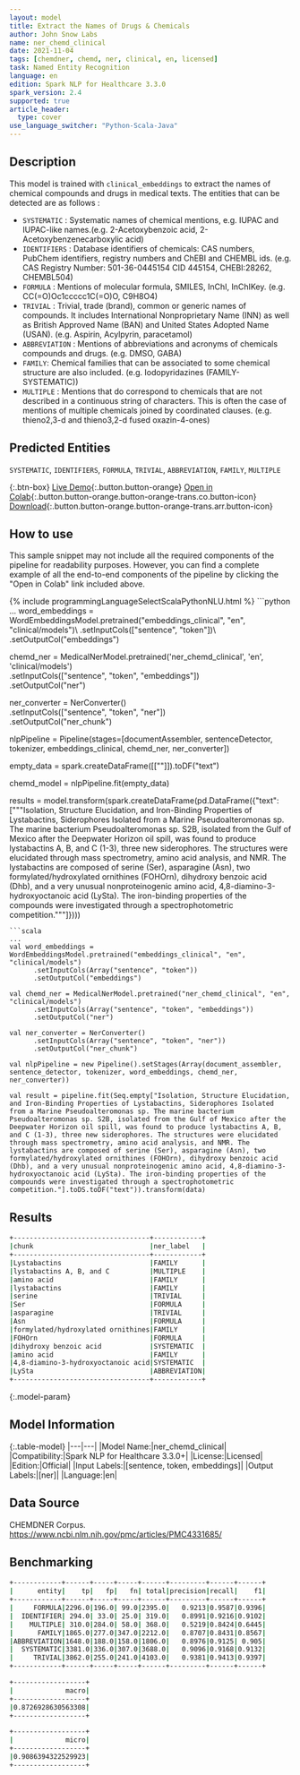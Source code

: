 ```yaml
---
layout: model
title: Extract the Names of Drugs & Chemicals
author: John Snow Labs
name: ner_chemd_clinical
date: 2021-11-04
tags: [chemdner, chemd, ner, clinical, en, licensed]
task: Named Entity Recognition
language: en
edition: Spark NLP for Healthcare 3.3.0
spark_version: 2.4
supported: true
article_header:
  type: cover
use_language_switcher: "Python-Scala-Java"
---
```


## Description

This model is trained with `clinical_embeddings` to extract the names of chemical compounds and drugs in medical texts. The entities that can be detected are as follows :

- `SYSTEMATIC` : Systematic names of chemical mentions, e.g. IUPAC and IUPAC-like names.(e.g. 2-Acetoxybenzoic acid, 2-Acetoxybenzenecarboxylic acid)
- `IDENTIFIERS` : Database identifiers of chemicals: CAS numbers, PubChem identifiers, registry numbers and ChEBI and CHEMBL ids. (e.g. CAS Registry Number: 501-36-0445154 CID 445154, CHEBI:28262, CHEMBL504)
- `FORMULA` : Mentions of molecular formula, SMILES, InChI, InChIKey. (e.g. CC(=O)Oc1ccccc1C(=O)O, C9H8O4)
- `TRIVIAL` : Trivial, trade (brand), common or generic names of compounds. It includes International Nonproprietary Name (INN) as well as British Approved Name (BAN) and United States Adopted Name (USAN). (e.g. Aspirin, Acylpyrin, paracetamol)
- `ABBREVIATION` : Mentions of abbreviations and acronyms of chemicals compounds and drugs. (e.g. DMSO, GABA)
- `FAMILY`: Chemical families that can be associated to some chemical structure are also included. (e.g. Iodopyridazines (FAMILY- SYSTEMATIC))
- `MULTIPLE` : Mentions that do correspond to chemicals that are not described in a continuous string of characters. This is often the case of mentions of multiple chemicals joined by coordinated clauses. (e.g. thieno2,3-d and thieno3,2-d fused oxazin-4-ones)

## Predicted Entities

`SYSTEMATIC`, `IDENTIFIERS`, `FORMULA`, `TRIVIAL`, `ABBREVIATION`, `FAMILY`, `MULTIPLE`

{:.btn-box}
[Live Demo](https://demo.johnsnowlabs.com/healthcare/NER_CHEMD/){:.button.button-orange}
[Open in Colab](https://colab.research.google.com/github/JohnSnowLabs/spark-nlp-workshop/blob/master/tutorials/Certification_Trainings/Healthcare/1.Clinical_Named_Entity_Recognition_Model.ipynb){:.button.button-orange.button-orange-trans.co.button-icon}
[Download](https://s3.amazonaws.com/auxdata.johnsnowlabs.com/clinical/models/ner_chemd_clinical_en_3.3.0_2.4_1636027285679.zip){:.button.button-orange.button-orange-trans.arr.button-icon}

## How to use

This sample snippet may not include all the required components of the pipeline for readability purposes. However, you can find a complete example of all the end-to-end components of the pipeline by clicking the "Open in Colab" link included above.




<div class="tabs-box" markdown="1">
{% include programmingLanguageSelectScalaPythonNLU.html %}
```python
...
word_embeddings = WordEmbeddingsModel.pretrained("embeddings_clinical", "en", "clinical/models")\
      .setInputCols(["sentence", "token"])\
      .setOutputCol("embeddings")

chemd_ner = MedicalNerModel.pretrained('ner_chemd_clinical', 'en', 'clinical/models') \
      .setInputCols(["sentence", "token", "embeddings"]) \
      .setOutputCol("ner")

ner_converter = NerConverter()\
      .setInputCols(["sentence", "token", "ner"])\
      .setOutputCol("ner_chunk")

nlpPipeline = Pipeline(stages=[documentAssembler, sentenceDetector, tokenizer, embeddings_clinical,  chemd_ner, ner_converter])

empty_data = spark.createDataFrame([[""]]).toDF("text")

chemd_model = nlpPipeline.fit(empty_data)

results = model.transform(spark.createDataFrame(pd.DataFrame({"text": ["""Isolation, Structure Elucidation, and Iron-Binding Properties of Lystabactins, Siderophores Isolated from a Marine Pseudoalteromonas sp. The marine bacterium Pseudoalteromonas sp. S2B, isolated from the Gulf of Mexico after the Deepwater Horizon oil spill, was found to produce lystabactins A, B, and C (1-3), three new siderophores. The structures were elucidated through mass spectrometry, amino acid analysis, and NMR. The lystabactins are composed of serine (Ser), asparagine (Asn), two formylated/hydroxylated ornithines (FOHOrn), dihydroxy benzoic acid (Dhb), and a very unusual nonproteinogenic amino acid, 4,8-diamino-3-hydroxyoctanoic acid (LySta). The iron-binding properties of the compounds were investigated through a spectrophotometric competition."""]})))
```
```scala
...
val word_embeddings = WordEmbeddingsModel.pretrained("embeddings_clinical", "en", "clinical/models")
      .setInputCols(Array("sentence", "token"))
      .setOutputCol("embeddings")

val chemd_ner = MedicalNerModel.pretrained("ner_chemd_clinical", "en", "clinical/models")
      .setInputCols(Array("sentence", "token", "embeddings"))
      .setOutputCol("ner")

val ner_converter = NerConverter()
      .setInputCols(Array("sentence", "token", "ner"))
      .setOutputCol("ner_chunk")

val nlpPipeline = new Pipeline().setStages(Array(document_assembler, sentence_detector, tokenizer, word_embeddings, chemd_ner, ner_converter))

val result = pipeline.fit(Seq.empty["Isolation, Structure Elucidation, and Iron-Binding Properties of Lystabactins, Siderophores Isolated from a Marine Pseudoalteromonas sp. The marine bacterium Pseudoalteromonas sp. S2B, isolated from the Gulf of Mexico after the Deepwater Horizon oil spill, was found to produce lystabactins A, B, and C (1-3), three new siderophores. The structures were elucidated through mass spectrometry, amino acid analysis, and NMR. The lystabactins are composed of serine (Ser), asparagine (Asn), two formylated/hydroxylated ornithines (FOHOrn), dihydroxy benzoic acid (Dhb), and a very unusual nonproteinogenic amino acid, 4,8-diamino-3-hydroxyoctanoic acid (LySta). The iron-binding properties of the compounds were investigated through a spectrophotometric competition."].toDS.toDF("text")).transform(data)
```
</div>

## Results

```bash
+----------------------------------+------------+
|chunk                             |ner_label   |
+----------------------------------+------------+
|Lystabactins                      |FAMILY      |
|lystabactins A, B, and C          |MULTIPLE    |
|amino acid                        |FAMILY      |
|lystabactins                      |FAMILY      |
|serine                            |TRIVIAL     |
|Ser                               |FORMULA     |
|asparagine                        |TRIVIAL     |
|Asn                               |FORMULA     |
|formylated/hydroxylated ornithines|FAMILY      |
|FOHOrn                            |FORMULA     |
|dihydroxy benzoic acid            |SYSTEMATIC  |
|amino acid                        |FAMILY      |
|4,8-diamino-3-hydroxyoctanoic acid|SYSTEMATIC  |
|LySta                             |ABBREVIATION|
+----------------------------------+------------+
```

{:.model-param}
## Model Information

{:.table-model}
|---|---|
|Model Name:|ner_chemd_clinical|
|Compatibility:|Spark NLP for Healthcare 3.3.0+|
|License:|Licensed|
|Edition:|Official|
|Input Labels:|[sentence, token, embeddings]|
|Output Labels:|[ner]|
|Language:|en|

## Data Source

CHEMDNER Corpus. https://www.ncbi.nlm.nih.gov/pmc/articles/PMC4331685/

## Benchmarking

```bash
+------------+------+-----+-----+------+---------+------+------+
|      entity|    tp|   fp|   fn| total|precision|recall|    f1|
+------------+------+-----+-----+------+---------+------+------+
|     FORMULA|2296.0|196.0| 99.0|2395.0|   0.9213|0.9587|0.9396|
|  IDENTIFIER| 294.0| 33.0| 25.0| 319.0|   0.8991|0.9216|0.9102|
|    MULTIPLE| 310.0|284.0| 58.0| 368.0|   0.5219|0.8424|0.6445|
|      FAMILY|1865.0|277.0|347.0|2212.0|   0.8707|0.8431|0.8567|
|ABBREVIATION|1648.0|188.0|158.0|1806.0|   0.8976|0.9125| 0.905|
|  SYSTEMATIC|3381.0|336.0|307.0|3688.0|   0.9096|0.9168|0.9132|
|     TRIVIAL|3862.0|255.0|241.0|4103.0|   0.9381|0.9413|0.9397|
+------------+------+-----+-----+------+---------+------+------+

+------------------+
|             macro|
+------------------+
|0.8726928630563308|
+------------------+

+------------------+
|             micro|
+------------------+
|0.9086394322529923|
+------------------+
```

